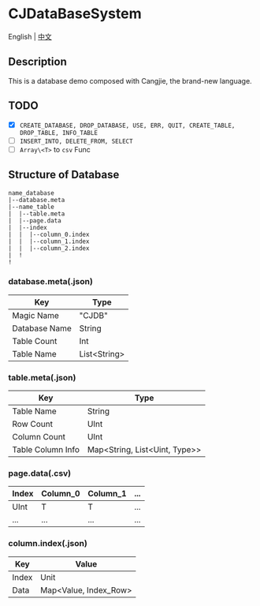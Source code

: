 # CJDataBaseSystem

English | [中文](./docs/README_zh.md)

## Description

This is a database demo composed with Cangjie, the brand-new language.

## TODO

- [x] `CREATE_DATABASE, DROP_DATABASE, USE, ERR, QUIT, CREATE_TABLE, DROP_TABLE, INFO_TABLE`
- [ ] `INSERT_INTO, DELETE_FROM, SELECT`
- [ ] `Array\<T>` to `csv` Func

## Structure of Database

```structure
name_database
|--database.meta
|--name_table
|  |--table.meta
|  |--page.data
|  |--index
|  |  |--column_0.index
|  |  |--column_1.index
|  |  |--column_2.index
|  !
!
```

### database.meta(.json)

| Key | Type |
| --- | ----- |
| Magic Name | "CJDB" |
| Database Name | String |
| Table Count | Int |
| Table Name | List\<String> |

### table.meta(.json)

| Key | Type |
| --- | ---- |
| Table Name | String |
| Row Count | UInt |
| Column Count | UInt |
| Table Column Info | Map\<String, List<Uint, Type>> |

### page.data(.csv)

| Index | Column_0 | Column_1 | ... |
| ----- | -------- | -------- | --- |
| UInt   | T        | T        | ... |
| ... | ... | ... | ... |

### column.index(.json)

| Key | Value |
| --- | ----- |
| Index | Unit |
| Data | Map<Value, Index_Row> |
